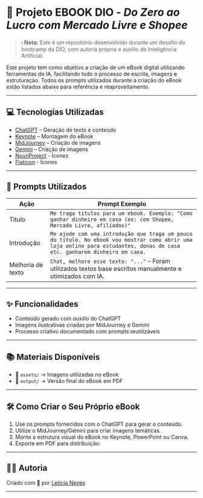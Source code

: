 # 📘 Projeto EBOOK DIO - *Do Zero ao Lucro com Mercado Livre e Shopee*

> ℹ️ **Nota:** Este é um repositório desenvolvido durante um desafio do bootcamp da DIO, com autoria própria e auxílio de Inteligência Artificial.

Este projeto tem como objetivo a criação de um eBook digital utilizando ferramentas de IA, facilitando todo o processo de escrita, imagens e estruturação. Todos os prompts utilizados durante a criação do eBook estão listados abaixo para referência e reaproveitamento.

---

## 💻 Tecnologias Utilizadas

- [ChatGPT](https://chat.openai.com/) – Geração de texto e conteúdo
- [Keynote](https://www.apple.com/br/keynote/) – Montagem do eBook
- [MidJourney](https://www.midjourney.com/app/) – Criação de imagens
- [Gemini](https://deepmind.google/technologies/gemini/) – Criação de imagens
- [NounProject](https://thenounproject.com) - Ícones
- [Flaticon](https://www.flaticon.com/br/) - Ícones

---

## 🧠 Prompts Utilizados

| Ação        | Prompt Exemplo                                                                                                                                                                   |
|-------------|----------------------------------------------------------------------------------------------------------------------------------------------------------------------------------|
| Título      | `Me traga títulos para um ebook. Exemplo: "Como ganhar dinheiro em casa (ex: com Shopee, Mercado Livre, afiliados)"`                                                           |
| Introdução  | `Me ajude com uma introdução que traga um pouco do título. No ebook vou mostrar como abrir uma loja online para estudantes, donas de casa etc. ganharem dinheiro em casa.`     |
| Melhoria de texto | `Chat, melhore esse texto: "..."` – Foram utilizados textos base escritos manualmente e otimizados com IA.                                                               |

---

## ✨ Funcionalidades

- Conteúdo gerado com *auxílio* do ChatGPT
- Imagens ilustrativas criadas por MidJourney e Gemini
- Processo criativo documentado com prompts reutilizáveis

---

## 📚 Materiais Disponíveis

- 📁 `assets/` → Imagens utilizadas no eBook  
- 📄 `output/` → Versão final do eBook em PDF

---

## 🛠️ Como Criar o Seu Próprio eBook

1. Use os prompts fornecidos com o ChatGPT para gerar o conteúdo.
2. Utilize o MidJourney/Gemini para criar imagens temáticas.
3. Monte a estrutura visual do eBook no Keynote, PowerPoint ou Canva.
4. Exporte em PDF para distribuição.

---

## 👩‍💻 Autoria

Criado com 💙 por [Letícia Neves](https://github.com/leticianeves7)

---

